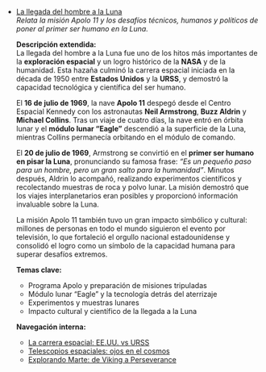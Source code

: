 - [La llegada del hombre a la Luna](./articulo-2.md)  
  *Relata la misión Apolo 11 y los desafíos técnicos, humanos y políticos de poner al primer ser humano en la Luna.*

  **Descripción extendida:**  
  La llegada del hombre a la Luna fue uno de los hitos más importantes de la **exploración espacial** y un logro histórico de la **NASA** y de la humanidad. Esta hazaña culminó la carrera espacial iniciada en la década de 1950 entre **Estados Unidos** y la **URSS**, y demostró la capacidad tecnológica y científica del ser humano.

  El **16 de julio de 1969**, la nave **Apolo 11** despegó desde el Centro Espacial Kennedy con los astronautas **Neil Armstrong**, **Buzz Aldrin** y **Michael Collins**. Tras un viaje de cuatro días, la nave entró en órbita lunar y el **módulo lunar “Eagle”** descendió a la superficie de la Luna, mientras Collins permanecía orbitando en el módulo de comando.

  El **20 de julio de 1969**, Armstrong se convirtió en el **primer ser humano en pisar la Luna**, pronunciando su famosa frase: *“Es un pequeño paso para un hombre, pero un gran salto para la humanidad”*. Minutos después, Aldrin lo acompañó, realizando experimentos científicos y recolectando muestras de roca y polvo lunar. La misión demostró que los viajes interplanetarios eran posibles y proporcionó información invaluable sobre la Luna.

  La misión Apolo 11 también tuvo un gran impacto simbólico y cultural: millones de personas en todo el mundo siguieron el evento por televisión, lo que fortaleció el orgullo nacional estadounidense y consolidó el logro como un símbolo de la capacidad humana para superar desafíos extremos.

  **Temas clave:**  
  - Programa Apolo y preparación de misiones tripuladas  
  - Módulo lunar “Eagle” y la tecnología detrás del aterrizaje  
  - Experimentos y muestras lunares  
  - Impacto cultural y científico de la llegada a la Luna  

  **Navegación interna:**  
  - [La carrera espacial: EE.UU. vs URSS](./articulo-1.md)  
  - [Telescopios espaciales: ojos en el cosmos](./articulo-3.md)  
  - [Explorando Marte: de Viking a Perseverance](./articulo-4.md)
